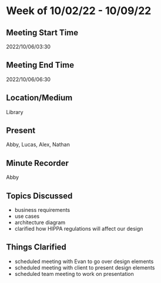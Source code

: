 # Week of 10/02/22 - 10/09/22

## Meeting Start Time
2022/10/06/03:30

## Meeting End Time
2022/10/06/06:30

## Location/Medium
Library

## Present
Abby, Lucas, Alex, Nathan

## Minute Recorder
Abby

## Topics Discussed
* business requirements
* use cases
* architecture diagram
* clarified how HIPPA regulations will affect our design



## Things Clarified
* scheduled meeting with Evan to go over design elements
* scheduled meeting with client to present design elements
* scheduled team meeting to work on presentation

